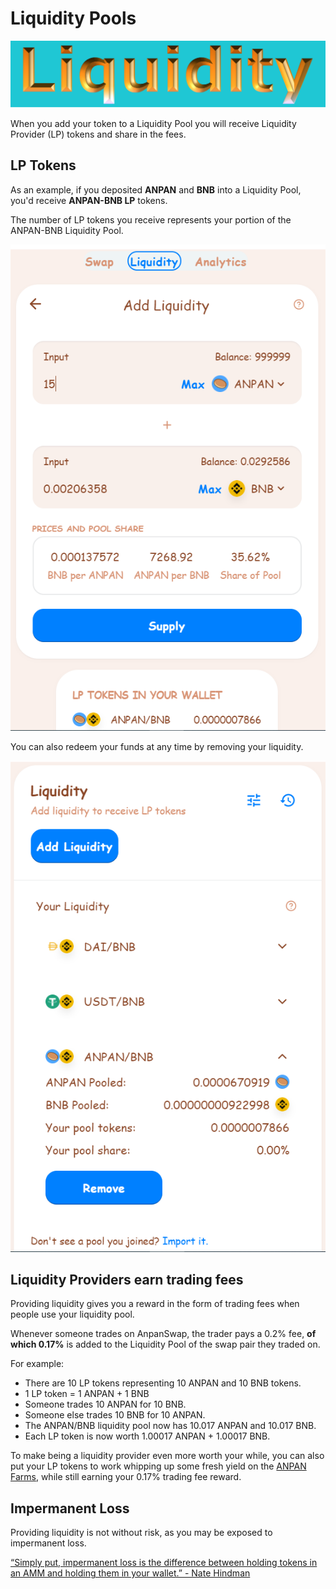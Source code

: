 # Liquidity Pools

![](img-liquidity-2021-10-10-16-28-55.png)

When you add your token to a Liquidity Pool you will receive Liquidity Provider \(LP\) tokens and share in the fees.

## LP Tokens

As an example, if you deposited **ANPAN** and **BNB** into a Liquidity Pool, you'd receive **ANPAN-BNB LP** tokens.

The number of LP tokens you receive represents your portion of the ANPAN-BNB Liquidity Pool.

![](img-liquidity1-2021-09-11-00-09-24.png)

You can also redeem your funds at any time by removing your liquidity.

![](img-liquidity2-2021-09-11-00-10-44.png)

## Liquidity Providers earn trading fees

Providing liquidity gives you a reward in the form of trading fees when people use your liquidity pool. 

Whenever someone trades on AnpanSwap, the trader pays a 0.2% fee, **of which 0.17%** is added to the Liquidity Pool of the swap pair they traded on.

For example:

* There are 10 LP tokens representing 10 ANPAN and 10 BNB tokens.
* 1 LP token = 1 ANPAN + 1 BNB
* Someone trades 10 ANPAN for 10 BNB.
* Someone else trades 10 BNB for 10 ANPAN.
* The ANPAN/BNB liquidity pool now has 10.017 ANPAN and 10.017 BNB.
* Each LP token is now worth 1.00017 ANPAN + 1.00017 BNB.

To make being a liquidity provider even more worth your while, you can also put your LP tokens to work whipping up some fresh yield on the [ANPAN Farms](https://anpanswap.finance/farms), while still earning your 0.17% trading fee reward.

## Impermanent Loss

Providing liquidity is not without risk, as you may be exposed to impermanent loss.

  
[“Simply put, impermanent loss is the difference between holding tokens in an AMM and holding them in your wallet.” - Nate Hindman](https://blog.bancor.network/beginners-guide-to-getting-rekt-by-impermanent-loss-7c9510cb2f22)